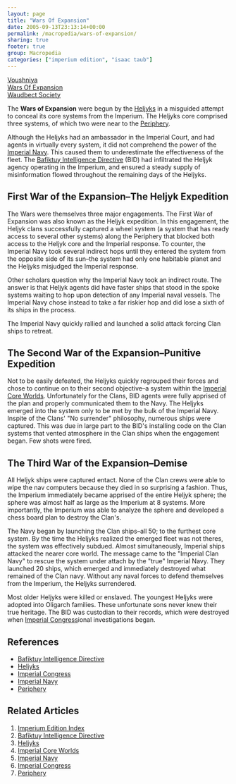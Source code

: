 ```yaml
---
layout: page
title: "Wars Of Expansion"
date: 2005-09-13T23:13:14+00:00
permalink: /macropedia/wars-of-expansion/
sharing: true
footer: true
group: Macropedia
categories: ["imperium edition", "isaac taub"]
---
```


<div class='row'>
	<div class='col-md-4'><a href='/macropedia/voushniya'>Voushniya</a></div>
	<div class='col-md-4'><a href='/macropedia/wars-of-expansion'>Wars Of Expansion</a></div>
	<div class='col-md-4'><a href='/macropedia/waudbect-society'>Waudbect Society</a></div>
</div>


The **Wars of Expansion** were begun by the [Heljyks](/macropedia/heljyks) in a misguided attempt to conceal its core systems from the Imperium. The Heljyks core comprised three systems, of which two were near to the [Periphery](/macropedia/periphery).

Although the Heljyks had an ambassador in the Imperial Court, and had agents in virtually every system, it did not comprehend the power of the [Imperial Navy](/macropedia/imperial-navy). This caused them to underestimate the effectiveness of the fleet. The [Bafiktuy Intelligence Directive](/macropedia/bafiktuy-intelligence-directive) (BID) had infiltrated the Heljyk agency operating in the Imperium, and ensured a steady supply of misinformation flowed throughout the remaining days of the Heljyks.

## First War of the Expansion&ndash;The Heljyk Expedition

The Wars were themselves three major engagements. The First War of Expansion was also known as the Heljyk expedition. In this engagement, the Heljyk clans successfully captured a wheel system (a system that has ready access to several other systems) along the Periphery that blocked both access to the Heljyk core and the Imperial response. To counter, the Imperial Navy took several indirect hops until they entered the system from the opposite side of its sun&ndash;the system had only one habitable planet and the Heljyks misjudged the Imperial response.

Other scholars question why the Imperial Navy took an indirect route. The answer is that Heljyk agents did have faster ships that stood in the spoke systems waiting to hop upon detection of any Imperial naval vessels. The Imperial Navy chose instead to take a far riskier hop and did lose a sixth of its ships in the process.

The Imperial Navy quickly rallied and launched a solid attack forcing Clan ships to retreat.

## The Second War of the Expansion&ndash;Punitive Expedition

Not to be easily defeated, the Heljyks quickly regrouped their forces and chose to continue on to their second objective&ndash;a system within the [Imperial Core Worlds](/macropedia/imperial-core-worlds). Unfortunately for the Clans, BID agents were fully apprised of the plan and properly communicated them to the Navy. The Heljyks emerged into the system only to be met by the bulk of the Imperial Navy. Inspite of the Clans' "No surrender" philosophy, numerous ships were captured. This was due in large part to the BID's installing code on the Clan systems that vented atmosphere in the Clan ships when the engagement began. Few shots were fired.

## The Third War of the Expansion&ndash;Demise

All Heljyk ships were captured entact. None of the Clan crews were able to wipe the nav computers because they died in so surprising a fashion. Thus, the Imperium immediately became apprised of the entire Heljyk sphere; the sphere was almost half as large as the Imperium at 8 systems. More importantly, the Imperium was able to analyze the sphere and developed a chess board plan to destroy the Clan's.

The Navy began by launching the Clan ships&ndash;all 50; to the furthest core system. By the time the Heljyks realized the emerged fleet was not theres, the system was effectively subdued. Almost simultaneously, Imperial ships attacked the nearer core world. The message came to the "Imperial Clan Navy" to rescue the system under attach by the "true" Imperial Navy. They launched 20 ships, which emerged and immediately destroyed what remained of the Clan navy. Without any naval forces to defend themselves from the Imperium, the Heljyks surrendered.

Most older Heljyks were killed or enslaved. The youngest Heljyks were adopted into Oligarch families. These unfortunate sons never knew their true heritage. The BID was custodian to their records, which were destroyed when [Imperial Congress](/macropedia/imperial-congress)ional investigations began. 

## References
* [Bafiktuy Intelligence Directive](/macropedia/bafiktuy-intelligence-directive)
* [Heljyks](/macropedia/heljyks)
* [Imperial Congress](/macropedia/imperial-congress)
* [Imperial Navy](/macropedia/imperial-navy)
* [Periphery](/macropedia/periphery)

## Related Articles

1. [Imperium Edition Index](/macropedia/imperium-edition-index)
2. [Bafiktuy Intelligence Directive](/macropedia/bafiktuy-intelligence-directive)
3. [Heljyks](/macropedia/heljyks)
4. [Imperial Core Worlds](/macropedia/imperial-core-worlds)
5. [Imperial Navy](/macropedia/imperial-navy)
6. [Imperial Congress](/macropedia/imperial-congress)
7. [Periphery](/macropedia/periphery)


 
